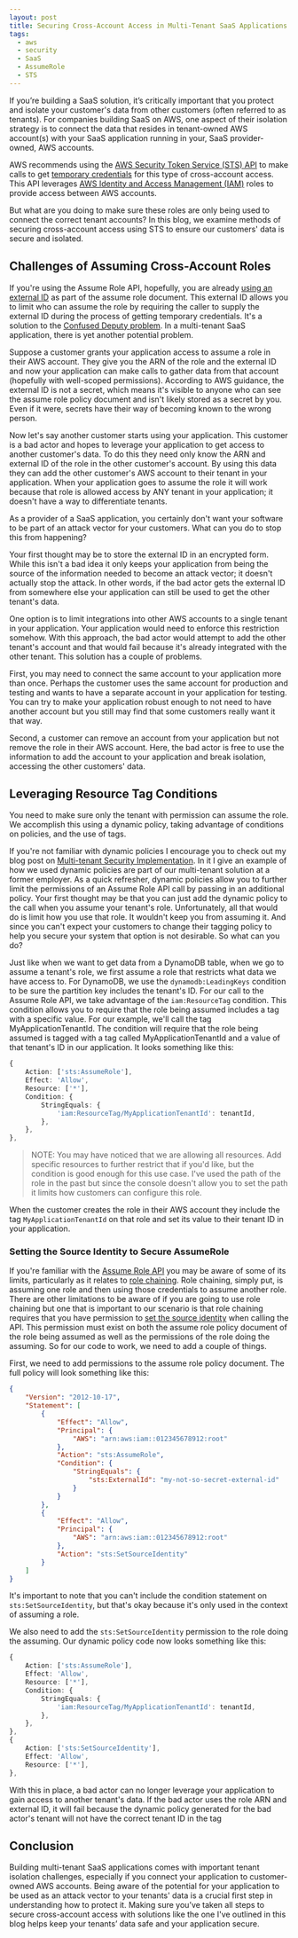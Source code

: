 ```yaml
---
layout: post
title: Securing Cross-Account Access in Multi-Tenant SaaS Applications
tags:
  - aws
  - security
  - SaaS
  - AssumeRole
  - STS
---
```


If you’re building a SaaS solution, it’s critically important that you protect and isolate your customer's data from other customers (often referred to as tenants). For companies building SaaS on AWS, one aspect of their isolation strategy is to connect the data that resides in tenant-owned AWS account(s) with your SaaS application running in your, SaaS provider-owned, AWS accounts.

AWS recommends using the [AWS Security Token Service (STS) API](https://docs.aws.amazon.com/STS/latest/APIReference/welcome.html) to make calls to get [temporary credentials](https://docs.aws.amazon.com/IAM/latest/UserGuide/id_credentials_temp.html) for this type of cross-account access. This API leverages [AWS Identity and Access Management (IAM)](https://docs.aws.amazon.com/iam/) roles to provide access between AWS accounts.

But what are you doing to make sure these roles are only being used to connect the correct tenant accounts? In this blog, we examine methods of securing cross-account access using STS to ensure our customers' data is secure and isolated.

## Challenges of Assuming Cross-Account Roles


If you're using the Assume Role API, hopefully, you are already [using an external ID](https://docs.aws.amazon.com/IAM/latest/UserGuide/id_roles_create_for-user_externalid.html) as part of the assume role document. This external ID allows you to limit who can assume the role by requiring the caller to supply the external ID during the process of getting temporary credentials. It's a solution to the [Confused Deputy problem](https://docs.aws.amazon.com/IAM/latest/UserGuide/confused-deputy.html). In a multi-tenant SaaS application, there is yet another potential problem.

Suppose a customer grants your application access to assume a role in their AWS account. They give you the ARN of the role and the external ID and now your application can make calls to gather data from that account (hopefully with well-scoped permissions). According to AWS guidance, the external ID is not a secret, which means it's visible to anyone who can see the assume role policy document and isn't likely stored as a secret by you. Even if it were, secrets have their way of becoming known to the wrong person.

Now let's say another customer starts using your application. This customer is a bad actor and hopes to leverage your application to get access to another customer's data. To do this they need only know the ARN and external ID of the role in the other customer's account. By using this data they can add the other customer's AWS account to their tenant in your application. When your application goes to assume the role it will work because that role is allowed access by ANY tenant in your application; it doesn't have a way to differentiate tenants.

As a provider of a SaaS application, you certainly don't want your software to be part of an attack vector for your customers. What can you do to stop this from happening?

Your first thought may be to store the external ID in an encrypted form. While this isn't a bad idea it only keeps your application from being the source of the information needed to become an attack vector; it doesn't actually stop the attack. In other words, if the bad actor gets the external ID from somewhere else your application can still be used to get the other tenant's data.

One option is to limit integrations into other AWS accounts to a single tenant in your application. Your application would need to enforce this restriction somehow. With this approach, the bad actor would attempt to add the other tenant's account and that would fail because it's already integrated with the other tenant. This solution has a couple of problems.

First, you may need to connect the same account to your application more than once. Perhaps the customer uses the same account for production and testing and wants to have a separate account in your application for testing. You can try to make your application robust enough to not need to have another account but you still may find that some customers really want it that way.

Second, a customer can remove an account from your application but not remove the role in their AWS account. Here, the bad actor is free to use the information to add the account to your application and break isolation, accessing the other customers' data.

## Leveraging Resource Tag Conditions

You need to make sure only the tenant with permission can assume the role. We accomplish this using a dynamic policy, taking advantage of conditions on policies, and the use of tags.

If you're not familiar with dynamic policies I encourage you to check out my blog post on [Multi-tenant Security Implementation](https://jason.wadsworth.dev/multi-tenant-security-implementation/). In it I give an example of how we used dynamic policies are part of our multi-tenant solution at a former employer. As a quick refresher, dynamic policies allow you to further limit the permissions of an Assume Role API call by passing in an additional policy. Your first thought may be that you can just add the dynamic policy to the call when you assume your tenant's role. Unfortunately, all that would do is limit how you use that role. It wouldn't keep you from assuming it. And since you can't expect your customers to change their tagging policy to help you secure your system that option is not desirable. So what can you do?

Just like when we want to get data from a DynamoDB table, when we go to assume a tenant's role, we first assume a role that restricts what data we have access to. For DynamoDB, we use the `dynamodb:LeadingKeys` condition to be sure the partition key includes the tenant's ID. For our call to the Assume Role API, we take advantage of the `iam:ResourceTag` condition. This condition allows you to require that the role being assumed includes a tag with a specific value. For our example, we'll call the tag MyApplicationTenantId. The condition will require that the role being assumed is tagged with a tag called MyApplicationTenantId and a value of that tenant's ID in our application. It looks something like this:

```TypeScript
{
	Action: ['sts:AssumeRole'],
	Effect: 'Allow',
	Resource: ['*'],
	Condition: {
	    StringEquals: {
	        'iam:ResourceTag/MyApplicationTenantId': tenantId,
	    },
	},
},
```

> NOTE: You may have noticed that we are allowing all resources. Add specific resources to further restrict that if you'd like, but the condition is good enough for this use case. I've used the path of the role in the past but since the console doesn't allow you to set the path it limits how customers can configure this role.

When the customer creates the role in their AWS account they include the tag `MyApplicationTenantId` on that role and set its value to their tenant ID in your application.

### Setting the Source Identity to Secure AssumeRole

If you're familiar with the [Assume Role API](https://docs.aws.amazon.com/STS/latest/APIReference/API_AssumeRole.html) you may be aware of some of its limits, particularly as it relates to [role chaining](https://docs.aws.amazon.com/IAM/latest/UserGuide/id_roles_terms-and-concepts.html#iam-term-role-chaining). Role chaining, simply put, is assuming one role and then using those credentials to assume another role. There are other limitations to be aware of if you are going to use role chaining but one that is important to our scenario is that role chaining requires that you have permission to [set the source identity](https://docs.aws.amazon.com/IAM/latest/UserGuide/id_credentials_temp_control-access_monitor.html) when calling the API. This permission must exist on both the assume role policy document of the role being assumed as well as the permissions of the role doing the assuming. So for our code to work, we need to add a couple of things.

First, we need to add permissions to the assume role policy document. The full policy will look something like this:

```JSON
{
    "Version": "2012-10-17",
    "Statement": [
        {
            "Effect": "Allow",
            "Principal": {
                "AWS": "arn:aws:iam::012345678912:root"
            },
            "Action": "sts:AssumeRole",
            "Condition": {
                "StringEquals": {
                    "sts:ExternalId": "my-not-so-secret-external-id"
                }
            }
        },
        {
            "Effect": "Allow",
            "Principal": {
                "AWS": "arn:aws:iam::012345678912:root"
            },
            "Action": "sts:SetSourceIdentity"
        }
    ]
}
```

It's important to note that you can't include the condition statement on `sts:SetSourceIdentity`, but that's okay because it's only used in the context of assuming a role.

We also need to add the `sts:SetSourceIdentity` permission to the role doing the assuming. Our dynamic policy code now looks something like this:

```TypeScript
{
    Action: ['sts:AssumeRole'],
    Effect: 'Allow',
    Resource: ['*'],
    Condition: {
        StringEquals: {
            'iam:ResourceTag/MyApplicationTenantId': tenantId,
        },
    },
},
{
    Action: ['sts:SetSourceIdentity'],
    Effect: 'Allow',
    Resource: ['*'],
},

```

With this in place, a bad actor can no longer leverage your application to gain access to another tenant's data. If the bad actor uses the role ARN and external ID, it will fail because the dynamic policy generated for the bad actor's tenant will not have the correct tenant ID in the tag

## Conclusion

Building multi-tenant SaaS applications comes with important tenant isolation challenges, especially if you connect your application to customer-owned AWS accounts. Being aware of the potential for your application to be used as an attack vector to your tenants' data is a crucial first step in understanding how to protect it. Making sure you’ve taken all steps to secure cross-account access with solutions like the one I've outlined in this blog helps keep your tenants’ data safe and your application secure.

